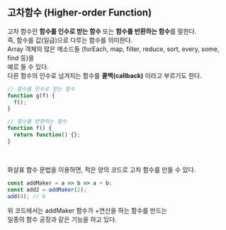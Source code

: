 ## 고차함수 (Higher-order Function)

고차 함수란 **함수를 인수로 받는 함수** 또는 **함수를 반환하는 함수**를 말한다.   
즉, 함수를 값(일급)으로 다루는 함수를 의미한다.   
Array 객체의 많은 메소드들 (forEach, map, filter, reduce, sort, every, some, find 등)을   
예로 들 수 있다.   
다른 함수의 인수로 넘겨지는 함수를 **콜백(callback)** 이라고 부르기도 한다.   
   
```javascript
// 함수를 인수로 받는 함수
function g(f) {
  f();
}

// 함수를 반환하는 함수
function f() {
  return function() {};
}
```

<br/>
   
화살표 함수 문법을 이용하면, 적은 양의 코드로 고차 함수를 만들 수 있다.   
   
```javascript
const addMaker = a => b => a + b;
const add2 = addMaker(2);
add(4); // 6
```
   
위 코드에서는 addMaker 함수가 +연산을 하는 함수를 만드는   
일종의 함수 공장과 같은 기능을 하고 있다.
